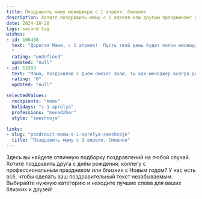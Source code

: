 ```yaml
---
title: Поздравить маму менеджера с 1 апреля. Смешное
description: Хотите поздравить маму с 1 апреля или другим праздником? Наш ИИ создаст незабываемое поздравление, а вы обязательно выделитесь среди других.  
date: 2024-10-28
tags: second tag
wishes:
- id: 106468
  text: "Дорогая Мама, с 1 апреля!  Пусть твой день будет полон неожиданных, но приятных \"рабочих\" моментов – например, внезапного повышения до Главного Менеджера Вселенной!  Надеюсь, никакие \"шутки\" не помешают тебе насладиться этим прекрасным днем и получить заслуженный отдых.  Пусть все твои \"проекты\" удачно завершаются, а \"клиенты\" радуют улыбками!  С праздником!
  "
  rating: "undefined"
  updated: "null"
- id: 13383
  text: "Мама, поздравляю с Днем смеха! Знаю, ты как менеджер всегда держишь ситуацию под контролем, но сегодня пусть даже твои планы будут перепутаны, как мои шнурки после утренней гонки на работу! Пусть каждый твой день будет таким же веселым, как мои попытки сварить кофе без кофеина! С 1 апреля, мамочка, и до следующего!"
  rating: "0"
  updated: "null"

selectedValues:
  recipients: "mamu"
  holidays: "s-1-aprelya"
  professions: "menedzher"
  style: "smeshnoje"

links:
- slug: "pozdravit-mamu-s-1-aprelya-smeshnoje"
  title: "Поздравить маму с 1 апреля. Смешное"
---
```


Здесь вы найдете отличную подборку поздравлений на любой случай. 
Хотите поздравить друга с днём рождения, коллегу с профессиональным праздником или близких с Новым годом? У нас есть всё, чтобы сделать ваш поздравительный текст незабываемым. Выбирайте нужную категорию и находите лучшие слова для ваших близких и друзей!
